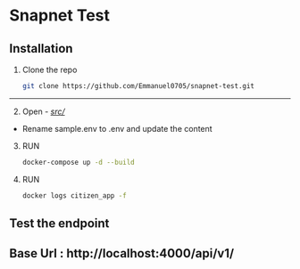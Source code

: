 # Snapnet Test

## Installation

1.  Clone the repo

    ```sh
    git clone https://github.com/Emmanuel0705/snapnet-test.git
    ```

---

2.  Open - [_src/_](./src/seeding/)
    <br>

-   Rename sample.env to .env and update the content

3.  RUN

    ```sh
    docker-compose up -d --build
    ```

4.  RUN
    ```sh
    docker logs citizen_app -f
    ```

## Test the endpoint

## Base Url : http://localhost:4000/api/v1/
